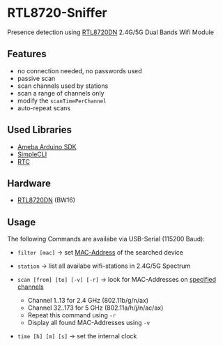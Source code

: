 # RTL8720-Sniffer
Presence detection using [RTL8720DN](https://www.amebaiot.com/en/amebad-bw16-arduino-getting-started) 2.4G/5G Dual Bands Wifi Module

## Features
* no connection needed, no passwords used
* passive scan
* scan channels used by stations
* scan a range of channels only
* modify the `scanTimePerChannel`
* auto-repeat scans

## Used Libraries
* [Ameba Arduino SDK](https://github.com/ambiot/ambd_arduino)
* [SimpleCLI](https://github.com/SpacehuhnTech/SimpleCLI)
* [RTC](https://github.com/ambiot/ambd_arduino/blob/94b2bae9114552276e61581620aa5e3645e4de36/Arduino_package/hardware/libraries/RTC/examples/RTC/RTC.ino)

## Hardware
* [RTL8720DN](https://www.amebaiot.com/en/amebad-bw16-arduino-getting-started) (BW16)

## Usage
The following Commands are availabe via USB-Serial (115200 Baud):
* `filter [mac]` -> set [MAC-Address](https://kb.wisc.edu/helpdesk/page.php?id=79258) of the searched device 

* `station` -> list all availabe wifi-stations in 2.4G/5G Spectrum

* `scan [from] [to] [-v] [-r]` -> look for MAC-Addresses on [specified channels](https://en.wikipedia.org/wiki/List_of_WLAN_channels)
  - Channel 1..13    for 2.4 GHz (802.11b/g/n/ax)
  - Channel 32..173  for 5 GHz (802.11a/h/j/n/ac/ax)
  - Repeat this command using `-r`
  - Display all found MAC-Addresses using `-v`
  
* `time [h] [m] [s]` -> set the internal clock



